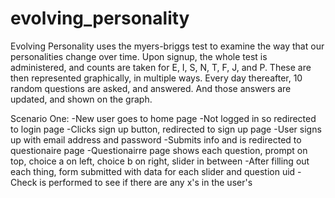 evolving_personality
====================
Evolving Personality uses the myers-briggs test to examine the way that our personalities change over time.
Upon signup, the whole test is administered, and counts are taken for E, I, S, N, T, F, J, and P.
These are then represented graphically, in multiple ways. 
Every day thereafter, 10 random questions are asked, and answered. And those answers are updated, and shown on the graph.



Scenario One:
-New user goes to home page
-Not logged in so redirected to login page
-Clicks sign up button, redirected to sign up page
-User signs up with email address and password
-Submits info and is redirected to questionaire page
-Questionairre page shows each question, prompt on top, choice a on left, choice b on right, slider in between
-After filling out each thing, form submitted with data for each slider and question uid
-Check is performed to see if there are any x's in the user's 